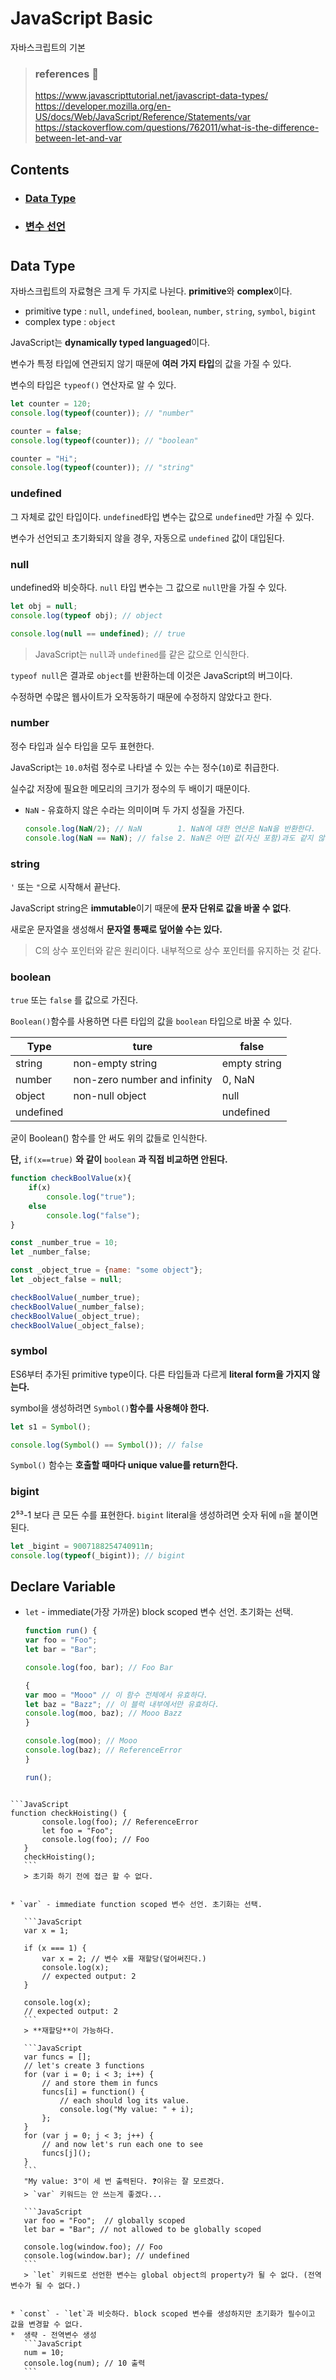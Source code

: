 # JavaScript Basic

자바스크립트의 기본
> ### references 🔗  
> https://www.javascripttutorial.net/javascript-data-types/   
> https://developer.mozilla.org/en-US/docs/Web/JavaScript/Reference/Statements/var    
> https://stackoverflow.com/questions/762011/what-is-the-difference-between-let-and-var

## Contents		
* ### [Data Type](https://github.com/mingeun2154/skill/tree/main/JS/basic#data-type-1)      
* ### [변수 선언](https://github.com/mingeun2154/skill/tree/main/JS/basic#declare-variable)      

#    

## Data Type
자바스크립트의 자료형은 크게 두 가지로 나뉜다. **primitive**와 **complex**이다.  

* primitive type : `null`, `undefined`, `boolean`, `number`, `string`, `symbol`, `bigint`
* complex type : `object`

JavaScript는 **dynamically typed languaged**이다. 

변수가 특정 타입에 연관되지 않기 때문에 **여러 가지 타입**의 값을 가질 수 있다.

변수의 타입은 `typeof()` 연산자로 알 수 있다.

```JavaScript
let counter = 120;
console.log(typeof(counter)); // "number"

counter = false;
console.log(typeof(counter)); // "boolean"

counter = "Hi";
console.log(typeof(counter)); // "string"
```

### undefined
그 자체로 값인 타입이다. `undefined`타입 변수는 값으로 `undefined`만 가질 수 있다.

변수가 선언되고 초기화되지 않을 경우, 자동으로 `undefined` 값이 대입된다.

### null
undefined와 비슷하다. `null` 타입 변수는 그 값으로 `null`만을 가질 수 있다.

```JavaScript
let obj = null;
console.log(typeof obj); // object

console.log(null == undefined); // true
```
> JavaScript는 `null`과 `undefined`를 같은 값으로 인식한다.

`typeof null`은 결과로 `object`를 반환하는데 이것은 JavaScript의 버그이다. 

수정하면 수많은 웹사이트가 오작동하기 때문에 수정하지 않았다고 한다.

### number
정수 타입과 실수 타입을 모두 표현한다.

JavaScript는 `10.0`처럼 정수로 나타낼 수 있는 수는 정수(`10`)로 취급한다.

실수값 저장에 필요한 메모리의 크기가 정수의 두 배이기 때문이다.

* `NaN` - 유효하지 않은 수라는 의미이며 두 가지 성질을 가진다.

	```JavaScript
	console.log(NaN/2); // NaN  	  1. NaN에 대한 연산은 NaN을 반환한다.
	console.log(NaN == NaN); // false 2. NaN은 어떤 값(자신 포함)과도 같지 않다.
	```

### string 
`'` 또는 `"`으로 시작해서 끝난다.

JavaScript string은 **immutable**이기 때문에 **문자 단위로 값을 바꿀 수 없다**. 

새로운 문자열을 생성해서 **문자열 통째로 덮어쓸 수는 있다.**

> C의 상수 포인터와 같은 원리이다. 내부적으로 상수 포인터를 유지하는 것 같다.

### boolean
`true` 또는 `false` 를 값으로 가진다.

`Boolean()`함수를 사용하면 다른 타입의 값을 `boolean` 타입으로 바꿀 수 있다.

|Type     |ture                        |false       |
|---------|----------------------------|------------|
|string 	|non-empty string            |empty string|
|number	  |non-zero number and infinity|0, NaN      |
|object	  |non-null object             |null        |
|undefined|	                           |undefined   |

굳이 Boolean() 함수를 안 써도 위의 값들로 인식한다.    

**단,** `if(x==true)` **와 같이** `boolean` **과 직접 비교하면 안된다.**

```JavaScript
function checkBoolValue(x){
    if(x)
        console.log("true");
    else
        console.log("false");
}

const _number_true = 10;
let _number_false;

const _object_true = {name: "some object"};
let _object_false = null;

checkBoolValue(_number_true);
checkBoolValue(_number_false);
checkBoolValue(_object_true);
checkBoolValue(_object_false);
```

### symbol
ES6부터 추가된 primitive type이다. 다른 타입들과 다르게 **literal form을 가지지 않는다.**

symbol을 생성하려면 `Symbol()`**함수를 사용해야 한다.**

```JavaScript
let s1 = Symbol();

console.log(Symbol() == Symbol()); // false
```

`Symbol()` 함수는 **호출할 때마다 unique value를 return한다.**

### bigint
2⁵³-1 보다 큰 모든 수를 표현한다. `bigint` literal을 생성하려면 숫자 뒤에 `n`을 붙이면 된다.

```JavaScript
let _bigint = 9007188254740911n;
console.log(typeof(_bigint)); // bigint
```

## Declare Variable
* `let` - immediate(가장 가까운) block scoped 변수 선언. 초기화는 선택. 

	```JavaScript
	function run() {
  var foo = "Foo";
  let bar = "Bar";

  console.log(foo, bar); // Foo Bar

  {
    var moo = "Mooo" // 이 함수 전체에서 유효하다.
    let baz = "Bazz"; // 이 블럭 내부에서만 유효하다.
    console.log(moo, baz); // Mooo Bazz
  }

  console.log(moo); // Mooo
  console.log(baz); // ReferenceError
	}

	run();
 ```

 ```JavaScript
 function checkHoisting() {
		console.log(foo); // ReferenceError
		let foo = "Foo";
		console.log(foo); // Foo
	}
	checkHoisting();
	```
	> 초기화 하기 전에 접근 할 수 없다.


* `var` - immediate function scoped 변수 선언. 초기화는 선택. 

	```JavaScript
	var x = 1;

	if (x === 1) {
		var x = 2; // 변수 x를 재할당(덮어써진다.)
		console.log(x);
		// expected output: 2
	}

	console.log(x);
	// expected output: 2
	```
	> **재할당**이 가능하다.

	```JavaScript
	var funcs = [];
	// let's create 3 functions
	for (var i = 0; i < 3; i++) {
		// and store them in funcs
		funcs[i] = function() {
			// each should log its value.
			console.log("My value: " + i);
		};
	}
	for (var j = 0; j < 3; j++) {
		// and now let's run each one to see
		funcs[j]();
	}
	```
	"My value: 3"이 세 번 출력된다. ❓이유는 잘 모르겠다.
	> `var` 키워드는 안 쓰는게 좋겠다...

	```JavaScript
	var foo = "Foo";  // globally scoped
	let bar = "Bar"; // not allowed to be globally scoped

	console.log(window.foo); // Foo
	console.log(window.bar); // undefined
	```
	> `let` 키워드로 선언한 변수는 global object의 property가 될 수 없다. (전역변수가 될 수 없다.)


* `const` - `let`과 비슷하다. block scoped 변수를 생성하지만 초기화가 필수이고 값을 변경할 수 없다.
*  생략 - 전역변수 생성
	```JavaScript
	num = 10;
	console.log(num); // 10 출력
	```

